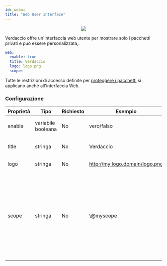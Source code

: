 ```yaml
---
id: webui
title: "Web User Interface"
---
```



<p align="center"><img src="https://github.com/verdaccio/verdaccio/blob/master/assets/gif/verdaccio_big_30.gif?raw=true"></p>

Verdaccio offre un'interfaccia web utente per mostrare solo i pacchetti privati e può essere personalizzata,.

```yaml
web:
  enable: true
  title: Verdaccio
  logo: logo.png
  scope:
```

Tutte le restrizioni di accesso definite per [proteggere i pacchetti](protect-your-dependencies.md) si applicano anche all'interfaccia Web.

### Configurazione

| Proprietà | Tipo               | Richiesto | Esempio                        | Supporto | Descrizione                                                                                                                                                                |
| --------- | ------------------ | --------- | ------------------------------ | -------- | -------------------------------------------------------------------------------------------------------------------------------------------------------------------------- |
| enable    | variabile booleana | No        | vero/falso                     | tutti    | abilita l'interfaccia web                                                                                                                                                  |
| title     | stringa            | No        | Verdaccio                      | tutti    | Descrizione del titolo HTML                                                                                                                                                |
| logo      | stringa            | No        | http://my.logo.domain/logo.png | tutti    | un URI in cui si trova il logo                                                                                                                                             |
| scope     | stringa            | No        | \\@myscope                   | tutti    | Se si utilizza questo registro per uno specifico scope, definisci quello scope nelle istruzioni dell' intestazione dell'interfaccia web utente (nota: escape @ with \\@) |